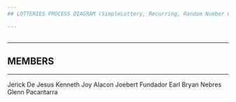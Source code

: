 ```yaml
---
## LOTTERIES PROCESS DIAGRAM (SimpleLottery, Recurring, Random Number Generator(RNG), Powerball)

---
```


<p><strong><img src="https://lh3.googleusercontent.com/hCtNKRcMKGUJ8zD727_yI37EC9kV_WG_Rt7cE2rMwqJYBbIzeZXI2yKHCLh1tcHw1BhnMLl0GzbXHizjKY8s7-i2UCFOGmIaGuuqzD20O_o-sVruRiHg0aZXi1aB6gf_s9dS_T2n" alt=""></strong></p>

---
## MEMBERS ##
---
Jerick De Jesus
Kenneth Joy Alacon
Joebert Fundador
Earl Bryan Nebres
Glenn Pacantarra
